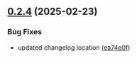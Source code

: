 ## [0.2.4](https://github.com/nick8green/components/compare/v0.2.3...v0.2.4) (2025-02-23)


### Bug Fixes

* updated changelog location ([ea74e0f](https://github.com/nick8green/components/commit/ea74e0fee2641d13a76e2ea59299f52af828dbb1))
